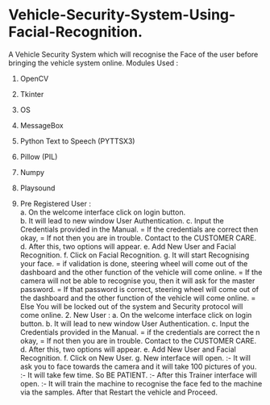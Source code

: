 # Vehicle-Security-System-Using-Facial-Recognition.
A Vehicle Security System which will recognise the Face of the user before bringing the vehicle system online.
Modules Used : 
  1. OpenCV
  2. Tkinter
  3. OS
  4. MessageBox
  5. Python Text to Speech (PYTTSX3)
  6. Pillow (PIL)
  7. Numpy
  8. Playsound
  

1. Pre Registered User :                
a. On the welcome interface click on login button.                
b. It will lead to new window User Authentication.
c. Input the Credentials provided in the Manual.
                  = If the credentials are correct then okay,
                  = If not then you are in trouble.
                  Contact to the CUSTOMER CARE.
                  d. After this, two options will appear.
                  e. Add New User and Facial Recognition.
                  f. Click on Facial Recognition.
                  g. It will start Recognising your face.
                  = if validation is done, steering wheel will come out
                  of the dashboard and the other function of the
                  vehicle will come online.
                  = If the camera will not be able to recognise you,
                  then it will ask for the master password.
                  = If that password is correct, steering wheel will come out
                  of the dashboard and the other function of the
                  vehicle will come online.
                  = Else You will be locked out of the system and Security protocol will come online.
                  2. New User :
                  a. On the welcome interface click on login button.
                  b. It will lead to new window User Authentication.
                  c. Input the Credentials provided in the Manual.
                  = if the credentials are correct the n okay,
                  = If not then you are in trouble.
                  Contact to the CUSTOMER CARE.
                  d. After this, two options will appear.
                  e. Add New User and Facial Recognition.
                  f. Click on New User.
                  g. New interface will open.
                  :- It will ask you to face towards the camera and it will take 100 pictures of you.
                  :- It will take few time. So BE PATIENT.
                  :- After this Trainer interface will open.
                  :- It will train the machine to recognise the face fed to the machine via the samples.
                  After that Restart the vehicle and Proceed.
                  
